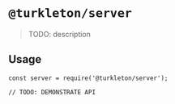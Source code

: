 # `@turkleton/server`

> TODO: description

## Usage

```
const server = require('@turkleton/server');

// TODO: DEMONSTRATE API
```
